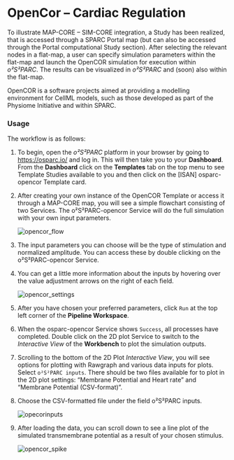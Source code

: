 # OpenCor – Cardiac Regulation

To illustrate MAP-CORE – SIM-CORE integration, a Study has been realized, that is accessed through a SPARC Portal map (but can also be accessed through the Portal computational Study section). After selecting the relevant nodes in a flat-map, a user can specify simulation parameters within the flat-map and launch the OpenCOR simulation for execution within *o²S²PARC*. The results can be visualized in *o²S²PARC* and (soon) also within the flat-map.

OpenCOR is a software projects aimed at providing a modelling environment for CellML models, such as those developed as part of the Physiome Initiative and within SPARC.

### Usage
The workflow is as follows:

1. To begin, open the *o²S²PARC* platform in your browser by going to https://osparc.io/ and log in. This will then take you to your **Dashboard**. From the **Dashboard** click on the **Templates** tab on the top menu to see Template Studies available to you and then click on the [ISAN] osparc-opencor Template card. 

2. After creating your own instance of the OpenCOR Template or access it through a MAP-CORE map, you will see a simple flowchart consisting of two Services. The o²S²PARC-opencor Service will do the full simulation with your own input parameters.

    ![opencor_flow](https://user-images.githubusercontent.com/28002886/153856064-5b871a9f-cc76-48d4-bff7-de8933578c29.png ':size=600%')

3. The input parameters you can choose will be the type of stimulation and normalized amplitude. You can access these by double clicking on the o²S²PARC-opencor Service.

4. You can get a little more information about the inputs by hovering over the value adjustment arrows on the right of each field.

    ![opencor_settings](https://user-images.githubusercontent.com/28002886/153856545-580deae5-be55-4084-8610-ede2ab740af6.png ':size=600%')

5. After you have chosen your preferred parameters, click ```Run``` at the top left corner of the **Pipeline Workspace**.

6. When the osparc-opencor Service shows ```Success```, all processes have completed. Double click on the 2D plot Service to switch to the *Interactive View* of the **Workbench** to plot the simulation outputs.

7. Scrolling to the bottom of the 2D Plot *Interactive View*, you will see options for plotting with Rawgraph and various data inputs for plots. Select ```o²S²PARC inputs```.
   There should be two files available for to plot in the 2D plot settings:
“Membrane Potential and Heart rate” and “Membrane Potential (CSV-format)”.

8. Choose the CSV-formatted file under the field o²S²PARC inputs.

    ![opecorinputs](https://user-images.githubusercontent.com/28002886/153857953-b376d722-e482-435e-aa15-0a780c155755.png)

9. After loading the data, you can scroll down to see a line plot of the simulated transmembrane potential as a result of your chosen stimulus.

    ![opencor_spike](https://user-images.githubusercontent.com/32800795/61585147-741ae400-ab55-11e9-854d-7f690f9f7982.JPG)


